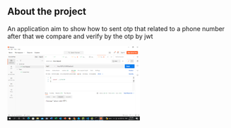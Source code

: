 
## About the project

An application aim to show how to sent  otp that related to a phone number after that we compare and verify by the otp by jwt

<img
  src="/public/images/phone.png"
  alt="Alt text"
  title="Optional title"
  style="display: inline-block; margin: 0 auto; max-width: 300px">
